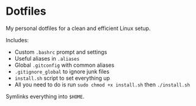 Dotfiles
========

My personal dotfiles for a clean and efficient Linux setup.

Includes:

- Custom `.bashrc` prompt and settings
- Useful aliases in `.aliases`
- Global `.gitconfig` with common aliases
- `.gitignore_global` to ignore junk files
- `install.sh` script to set everything up
- All you need to do is run `sudo chmod +x install.sh` then `./install.sh`

Symlinks everything into `$HOME`.

